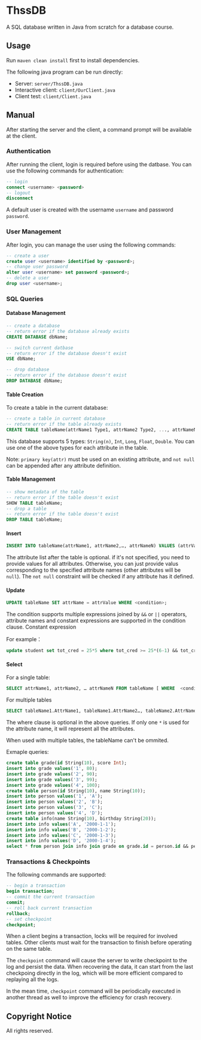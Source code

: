 # ThssDB

A SQL database written in Java from scratch for a database course.

## Usage

Run `maven clean install` first to install dependencies.

The following java program can be run directly:

* Server: `server/ThssDB.java`
* Interactive client: `client/OurClient.java`
* Client test: `client/Client.java`

## Manual

After starting the server and the client,
a command prompt will be available at the client.

### Authentication

After running the client, login is required before using the datbase.
You can use the following commands for authentication:

```sql
-- login
connect <username> <password>
-- logout
disconnect
```

A default user is created with the username `username` and password `password`.


### User Management

After login, you can manage the user using the following commands:

```sql
-- create a user
create user <username> identified by <password>;
-- change user password
alter user <username> set password <password>;
-- delete a user
drop user <username>;
```

### SQL Queries

#### Database Management

```sql
-- create a database
-- return error if the database already exists
CREATE DATABASE dbName;

-- switch current datbase
-- return error if the database doesn't exist
USE dbName;

-- drop database
-- return error if the database doesn't exist
DROP DATABASE dbName;
```


#### Table Creation

To create a table in the current database:


```sql
-- create a table in current database
-- return error if the table already exists
CREATE TABLE tableName(attrName1 Type1, attrName2 Type2, ..., attrNameN TypeN NOT NULL, PRIMARY KEY(attrName1));
```


This database supports 5 types: `String(n)`, `Int`, `Long`, `Float`, `Double`.
You can use one of the above types for each attribute in the table.

Note: `primary key(attr)` must be used on an existing attribute,
and `not null` can be appended after any attribute definition.


#### Table Management

```sql
-- show metadata of the table
-- return error if the table doesn't exist
SHOW TABLE tableName;
-- drop a table
-- return error if the table doesn't exist
DROP TABLE tableName;
```

#### Insert

```sql
INSERT INTO tableName(attrName1, attrName2,…, attrNameN) VALUES (attrValue1, attrValue2,…, attrValueN);
```

The attribute list after the table is optional.
if it's not specified, you need to provide values for all attributes.
Otherwise, you can just provide valus corresponding to the specified attribute names (other attributes will be `null`).
The `not null` constraint will be checked if any attribute has it defined.

#### Update

```sql
UPDATE tableName SET attrName = attrValue WHERE <condition>;
```

The condition supports multiple expressions joined by `&&` or `||` operators,
attribute names and constant expressions are supported in the condition clause.
Constant expression

For example：

```sql
update student set tot_cred = 25*5 where tot_cred >= 25*(6-1) && tot_cred <= 127;
```

#### Select

For a single table:

```sql
SELECT attrName1, attrName2, … attrNameN FROM tableName [ WHERE  <condition> ]
```

For multiple tables

```sql
SELECT tableName1.AttrName1, tableName1.AttrName2…, tableName2.AttrName1, tableName2.AttrName2,… FROM tableName1 JOIN tableName2  ON  tableName1.attrName1 = tableName2.attrName2 [ WHERE <condition> ]
```

The where clause is optional in the above queries.
If only one `*` is used for the attribute name,
it will represent all the attributes.

When used with multiple tables,
the tableName can't be ommited.

Exmaple queries:

```sql
create table grade(id String(10), score Int);
insert into grade values('1', 80);
insert into grade values('2', 90);
insert into grade values('3', 99);
insert into grade values('4', 100);
create table person(id String(10), name String(10));
insert into person values('1', 'A');
insert into person values('2', 'B');
insert into person values('3', 'C');
insert into person values('4', 'D');
create table info(name String(10), birthday String(20));
insert into info values('A', '2000-1-1');
insert into info values('B', '2000-1-2');
insert into info values('C', '2000-1-3');
insert into info values('D', '2000-1-4');
select * from person join info join grade on grade.id = person.id && person.name = info.name;
```


### Transactions & Checkpoints

The following commands are supported:

```sql
-- begin a transaction
begin transaction;
-- commit the current transaction
commit;
-- roll back current transaction
rollback;
-- set checkpoint
checkpoint;
```

When a client begins a transaction,
locks will be required for involved tables.
Other clients must wait for the transaction to finish
before operating on the same table.


The `checkpoint` command will cause the server to write checkpoint to the log and persist the data.
When recovering the data, it can start from the last checkpoing directly in the log,
which will be more efficient compared to replaying all the logs.

In the mean time, `checkpoint` command will be periodically executed in another thread as well
to improve the efficiency for crash recovery.


## Copyright Notice

All rights reserved.

